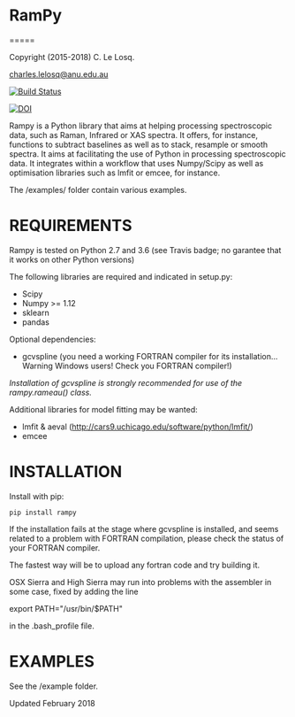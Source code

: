 # RamPy
=====

Copyright (2015-2018) C. Le Losq.

charles.lelosq@anu.edu.au

[![Build Status](https://travis-ci.org/charlesll/rampy.svg?branch=master)](https://travis-ci.org/charlesll/rampy)

[![DOI](https://zenodo.org/badge/DOI/10.5281/zenodo.1168730.svg)](https://doi.org/10.5281/zenodo.1168730)

Rampy is a Python library that aims at helping processing spectroscopic data, such as Raman, Infrared or XAS spectra. It offers, for instance, functions to subtract baselines as well as to stack, resample or smooth spectra. It aims at facilitating the use of Python in processing spectroscopic data. It integrates within a workflow that uses Numpy/Scipy as well as optimisation libraries such as lmfit or emcee, for instance.

The /examples/ folder contain various examples.

# REQUIREMENTS

Rampy is tested on Python 2.7 and 3.6 (see Travis badge; no garantee that it works on other Python versions)

The following libraries are required and indicated in setup.py:

- Scipy
- Numpy >= 1.12
- sklearn
- pandas

Optional dependencies:

- gcvspline (you need a working FORTRAN compiler for its installation... Warning Windows users! Check you FORTRAN compiler!)

*Installation of gcvspline is strongly recommended for use of the rampy.rameau() class.*

Additional libraries for model fitting may be wanted:

- lmfit & aeval (http://cars9.uchicago.edu/software/python/lmfit/)
- emcee

# INSTALLATION

Install with pip:

	pip install rampy 

If the installation fails at the stage where gcvspline is installed, and seems related to a problem with FORTRAN compilation, please check the status of your FORTRAN compiler.

The fastest way will be to upload any fortran code and try building it. 

OSX Sierra and High Sierra may run into problems with the assembler in some case, fixed by adding the line

export PATH="/usr/bin/$PATH"

in the .bash_profile file.

# EXAMPLES

See the /example folder.

Updated February 2018





